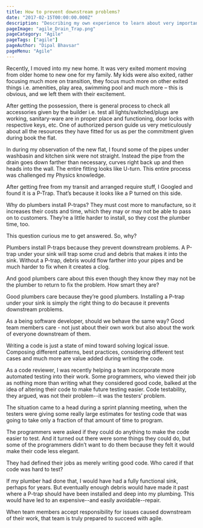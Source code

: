 ```yaml
---
title: How to prevent downstream problems?
date: "2017-02-15T00:00:00.000Z"
description: "Describing my own experience to learn about very important concept about considering facts while coding"
pageImage: "agile_Drain_Trap.png"
pageCategory: "Agile"
pageTags: ["agile"]
pageAuthor: "Dipal Bhavsar"
pageMenu: "Agile"
---
```


Recently, I moved into my new home. It was very exited moment moving from older home to new one for my family. My kids were also exited, rather focusing much more on transition, they focus much more on other exited things i.e. amenities, play area, swimming pool and much more – this is obvious, and we left them with their excitement.

After getting the possession, there is general process to check all accessories given by the builder i.e. test all lights/switched/plugs are working, sanitary-ware are in proper place and functioning, door locks with respective keys, etc. One of authorized person guide us very meticulously about all the resources they have fitted for us as per the commitment given during book the flat.

In during my observation of the new flat, I found some of the pipes under washbasin and kitchen sink were not straight. Instead the pipe from the drain goes down farther than necessary, curves right back up and then heads into the wall. The entire fitting looks like U-turn. This entire process was challenged my Physics knowledge.

After getting free from my transit and arranged require stuff, I Googled and found it is a P-Trap. That’s because it looks like a P turned on this side.

Why do plumbers install P-traps? They must cost more to manufacture, so it increases their costs and time, which they may or may not be able to pass on to customers. They’re a little harder to install, so they cost the plumber time, too.

This question curious me to get answered. So, why?

Plumbers install P-traps because they prevent downstream problems. A P-trap under your sink will trap some crud and debris that makes it into the sink. Without a P-trap, debris would flow farther into your pipes and be much harder to fix when it creates a clog.

And good plumbers care about this even though they know they may not be the plumber to return to fix the problem. How smart they are?

Good plumbers care because they’re good plumbers. Installing a P-trap under your sink is simply the right thing to do because it prevents downstream problems.

As a being software developer, should we behave the same way? Good team members care - not just about their own work but also about the work of everyone downstream of them.

Writing a code is just a state of mind toward solving logical issue. Composing different patterns, best practices, considering different test cases and much more are value added during writing the code.

As a code reviewer, I was recently helping a team incorporate more automated testing into their work. Some programmers, who viewed their job as nothing more than writing what they considered good code, balked at the idea of altering their code to make future testing easier. Code testability, they argued, was not their problem--it was the testers’ problem.

The situation came to a head during a sprint planning meeting, when the testers were giving some really large estimates for testing code that was going to take only a fraction of that amount of time to program.

The programmers were asked if they could do anything to make the code easier to test. And it turned out there were some things they could do, but some of the programmers didn’t want to do them because they felt it would make their code less elegant.

They had defined their jobs as merely writing good code. Who cared if that code was hard to test?

If my plumber had done that, I would have had a fully functional sink, perhaps for years. But eventually enough debris would have made it past where a P-trap should have been installed and deep into my plumbing. This would have led to an expensive--and easily avoidable--repair.

When team members accept responsibility for issues caused downstream of their work, that team is truly prepared to succeed with agile.
